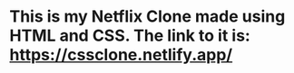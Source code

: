 # This is my Netflix Clone made using HTML and CSS. The link to it is: https://cssclone.netlify.app/
